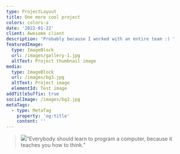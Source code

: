 ```yaml
---
type: ProjectLayout
title: One more cool project
colors: colors-a
date: '2022-01-22'
client: Awesome client
description: 'Probably because I worked with an entire team :) '
featuredImage:
  type: ImageBlock
  url: /images/gallery-1.jpg
  altText: Project thumbnail image
media:
  type: ImageBlock
  url: /images/bg3.jpg
  altText: Project image
  elementId: Test image
addTitleSuffix: true
socialImage: /images/bg2.jpg
metaTags:
  - type: MetaTag
    property: 'og:title'
    content: ''
---
```

> ![](/images/random-image.png)“Everybody should learn to program a computer, because it teaches you how to think.”

